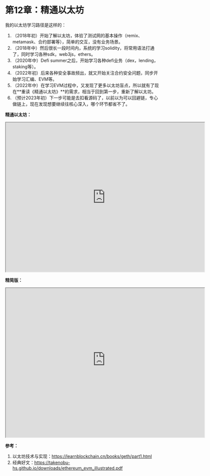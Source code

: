 # 第12章：精通以太坊



我的以太坊学习路径是这样的：

1. （2018年初）开始了解以太坊，体验了测试网的基本操作（remix、metamask、合约部署等），简单的交互，没有业务场景。
2. （2018年中）然后很长一段时间内，系统的学习solidity，将常用语法打通了，同时学习各种sdk，web3js，ethers。
3. （2020年中）Defi summer之后，开始学习各种defi业务（dex，lending，staking等）。
4. （2022年初）后来各种安全事故频出，就又开始关注合约安全问题，同步开始学习汇编、EVM等。
5. （2022年中）在学习EVM过程中，又发现了更多以太坊盲点，所以就有了现在**重读《精通以太坊》**的需求，相当于回到第一步，重新了解以太坊。
6. （预计2023年初）下一步可能是去扣看源码了，以前以为可以回避链，专心做链上，现在发现想要继续往核心深入，哪个环节都省不了。



**精通以太坊：**

<iframe src="https://drive.google.com/file/d/1-0yanRr70jODXx2F4BvRy-p9iG246G_9/preview" width="640" height="480" allow="autoplay"></iframe>



**精简版：**
<iframe src="https://duke-typora.s3.ap-southeast-1.amazonaws.com/ebook/ethereum_evm_illustrated_with_index.pdf" width="640" height="480" allow="autoplay"></iframe>



**参考：**

1. 以太坊技术与实现：https://learnblockchain.cn/books/geth/part1.html
3. 经典好文：https://takenobu-hs.github.io/downloads/ethereum_evm_illustrated.pdf